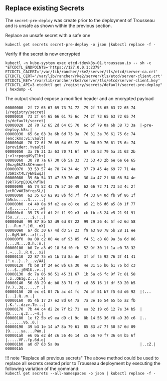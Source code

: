 
## Replace existing Secrets
The ```secret-pre-deploy``` was create prior to the deployment of Trousseau and is unsafe as shown within the previous section.

Replace an unsafe secret with a safe one
```
kubectl get secrets secret-pre-deploy -o json |kubectl replace -f -
```

Verify if the secret is now encrypted
```
kubectl -n kube-system exec etcd-tdevk8s-01.trousseau.io -- sh -c "ETCDCTL_ENDPOINTS='https://127.0.0.1:2379' ETCDCTL_CACERT='/var/lib/rancher/rke2/server/tls/etcd/server-ca.crt' ETCDCTL_CERT='/var/lib/rancher/rke2/server/tls/etcd/server-client.crt' ETCDCTL_KEY='/var/lib/rancher/rke2/server/tls/etcd/server-client.key' ETCDCTL_API=3 etcdctl get /registry/secrets/default/secret-pre-deploy" | hexdump -C
```

The output should expose a modified header and an encrypted payload
``` hl_lines="1 2 3 4 5"
00000000  2f 72 65 67 69 73 74 72  79 2f 73 65 63 72 65 74  |/registry/secret|
00000010  73 2f 64 65 66 61 75 6c  74 2f 73 65 63 72 65 74  |s/default/secret|
00000020  2d 70 72 65 2d 64 65 70  6c 6f 79 0a 6b 38 73 3a  |-pre-deploy.k8s:|
00000030  65 6e 63 3a 6b 6d 73 3a  76 31 3a 76 61 75 6c 74  |enc:kms:v1:vault|
00000040  70 72 6f 76 69 64 65 72  3a 00 59 76 61 75 6c 74  |provider:.Yvault|
00000050  3a 76 31 3a 63 70 71 6f  67 55 53 79 5a 31 62 2b  |:v1:cpqogUSyZ1b+|
00000060  30 78 7a 67 30 6b 5a 33  73 53 43 2b 6e 6e 6e 65  |0xzg0kZ3sSC+nnne|
00000070  33 53 57 4a 78 74 34 4c  37 79 45 4e 69 77 71 4a  |3SWJxt4L7yENiwqJ|
00000080  39 6b 54 37 47 59 70 45  30 4a 47 2f 68 66 54 4e  |9kT7GYpE0JG/hfTN|
00000090  65 74 52 43 76 57 30 49  62 66 72 71 73 53 4c 2f  |etRCvW0IbfrqsSL/|
000000a0  62 35 63 62 91 8b fd 7f  f4 33 84 0d fb 9f 86 1f  |b5cb.....3......|
000000b0  c4 40 0a 9f e2 ea c8 ce  a5 21 b6 d6 a5 8b 1f 77  |.@.......!.....w|
000000c0  35 75 df df 2f f1 99 e3  cb fb c5 24 e5 21 91 91  |5u../......$.!..|
000000d0  99 87 8b 52 d9 6d 07 22  99 29 36 4c 5f e2 6d 58  |...R.m.".)6L_.mX|
000000e0  a7 dc 30 67 4d d3 57 23  f9 a3 90 78 5b 28 11 ee  |..0gM.W#...x[(..|
000000f0  0a 08 c2 00 4e af 93 85  f4 51 c8 68 9a 3a 6d 86  |....N....Q.h.:m.|
00000100  b0 7e a3 d9 18 5d f0 fb  52 9f 30 1f 1a e0 78 32  |.~...]..R.0...x2|
00000110  22 87 75 e5 1b 7d 8a de  3f bf f5 92 76 2f 41 41  |".u..}..?...v/AA|
00000120  fb b8 1f 24 ec 8b 6a 30  4e 31 55 b6 b1 76 bd c3  |...$..j0N1U..v..|
00000130  dc 7a 06 96 51 45 31 67  1b 5a c6 fc 9f 7c 81 58  |.z..QE1g.Z...|.X|
00000140  56 83 29 dc b0 33 71 f3  c8 85 16 1f df 59 20 b5  |V.)..3q......Y .|
00000150  28 ec e1 0f 7b ac d4 fc  7d af 51 b7 f5 6d d6 92  |(...{...}.Q..m..|
00000160  05 4b 17 27 e2 8d 64 7a  7a 3e 16 54 65 b5 a2 fb  |.K.'..dzz>.Te...|
00000170  7b 44 c4 d2 2e 7f b2 71  ea 32 19 c6 12 7e 34 b5  |{D.....q.2...~4.|
00000180  1e f2 5b e9 ea d9 c1 9c  8b 14 56 36 f8 a9 30 c6  |..[.......V6..0.|
00000190  39 b3 1e 14 a7 8a 79 61  85 83 a7 7f 50 57 6d 09  |9.....ya....PWm.|
000001a0  e6 0a e2 d4 c6 56 46 14  c5 66 70 f7 36 64 b5 6f  |.....VF..fp.6d.o|
000001b0  a0 d7 63 5a 0a                                    |..cZ.|
000001b5
```

!!! note "Replace all previous secrets"
    The above method could be used to replace all secrets created prior to Trousseau deployment by executing the following variation of the command:   
    ```
    kubectl get secrets --all-namespaces -o json | kubectl replace -f -
    ```
